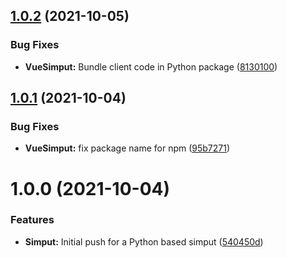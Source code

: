 ## [1.0.2](https://github.com/Kitware/py-simput/compare/v1.0.1...v1.0.2) (2021-10-05)


### Bug Fixes

* **VueSimput:** Bundle client code in Python package ([8130100](https://github.com/Kitware/py-simput/commit/813010083d87685888f09096984fffebfc5e25f2))

## [1.0.1](https://github.com/Kitware/py-simput/compare/v1.0.0...v1.0.1) (2021-10-04)


### Bug Fixes

* **VueSimput:** fix package name for npm ([95b7271](https://github.com/Kitware/py-simput/commit/95b72710d37b969add676e14339cbe972afaf3fc))

# 1.0.0 (2021-10-04)


### Features

* **Simput:** Initial push for a Python based simput ([540450d](https://github.com/Kitware/py-simput/commit/540450dc3c758329d69b7de1a3105d05ae9f0ad6))
